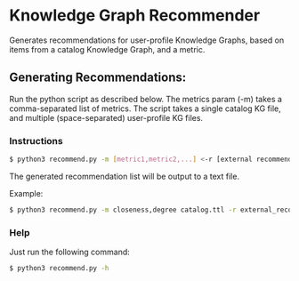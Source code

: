 # Knowledge Graph Recommender

Generates recommendations for user-profile Knowledge Graphs, based on items from a catalog Knowledge Graph, and a metric.

## Generating Recommendations:

Run the python script as described below. The metrics param (-m) takes a comma-separated list of metrics. The script takes a single catalog KG file, and multiple (space-separated) user-profile KG files.

### Instructions

```bash
$ python3 recommend.py -m [metric1,metric2,...] <-r [external recommendation list file]> [catalog file KG (*.ttl)] [user profile KG file (*.ttl)] <user profile KG file (*.ttl)> ...
```
The generated recommendation list will be output to a text file.

Example:
```bash
$ python3 recommend.py -m closeness,degree catalog.ttl -r external_recommendations.txt user_profile01.ttl user_profile02.ttl user_profile03.ttl
```

### Help

Just run the following command:

```bash
$ python3 recommend.py -h
```

